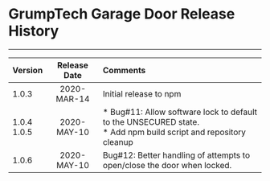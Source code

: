 # GrumpTech Garage Door Release History
----------------------

Version | Release Date | Comments
:------ | :----------: | :-------
1.0.3   | 2020-MAR-14  | Initial release to npm
1.0.4<br/>1.0.5 | 2020-MAY-10  | * Bug#11: Allow software lock to default to the UNSECURED state.<br>* Add npm build script and repository cleanup
1.0.6   | 2020-MAY-10  | Bug#12: Better handling of attempts to open/close the door when locked.
